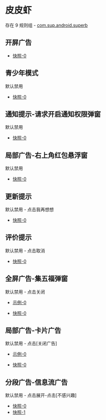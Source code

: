 # 皮皮虾

存在 9 规则组 - [com.sup.android.superb](/src/apps/com.sup.android.superb.ts)

## 开屏广告

- [快照-0](https://i.gkd.li/i/14667409)

## 青少年模式

默认禁用

- [快照-0](https://i.gkd.li/i/13796869)

## 通知提示-请求开启通知权限弹窗

默认禁用

- [快照-0](https://i.gkd.li/i/13691081)

## 局部广告-右上角红包悬浮窗

默认禁用

- [快照-0](https://i.gkd.li/i/13624220)

## 更新提示

默认禁用 - 点击我再想想

- [快照-0](https://i.gkd.li/i/13858490)

## 评价提示

默认禁用 - 点击取消

- [快照-0](https://i.gkd.li/i/14005608)

## 全屏广告-集五福弹窗

默认禁用 - 点击关闭

- [示例-0](https://m.gkd.li/57941037/246d1d0b-d493-4d40-bbb7-9c04ae6b457d)

- [快照-0](https://i.gkd.li/i/14151026)

## 局部广告-卡片广告

默认禁用 - 点击[关闭广告]

- [示例-0](https://m.gkd.li/57941037/af1e7624-540b-4646-b812-3b748966e903)

- [快照-0](https://i.gkd.li/i/14471869)

## 分段广告-信息流广告

默认禁用 - 点击展开-点击[不感兴趣]

- [快照-0](https://i.gkd.li/i/14886478)
- [快照-1](https://i.gkd.li/i/14886477)
